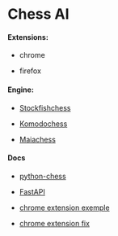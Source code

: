 <h1>Chess AI</h1>

<h4>Extensions:</h4>

 - chrome
 
 - firefox

<h4>Engine:</h4>

 - [Stockfishchess](https://stockfishchess.org/)
 
 - [Komodochess](https://komodochess.com/)
 
 - [Maiachess](https://maiachess.com/)

<h4>Docs</h4>

 - [python-chess](https://python-chess.readthedocs.io/en/latest/)
 
 - [FastAPI](https://fastapi.tiangolo.com/)
 
 - [chrome extension exemple](https://github.com/GoogleChrome/chrome-extensions-samples/tree/main/examples)
 
 - [chrome extension fix](https://stackoverflow.com/questions/14361061/extension-manifest-must-request-permission-to-access-this-host)

